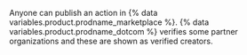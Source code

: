 Anyone can publish an action in {% data variables.product.prodname_marketplace %}. {% data variables.product.prodname_dotcom %} verifies some partner organizations and these are shown as verified creators.
